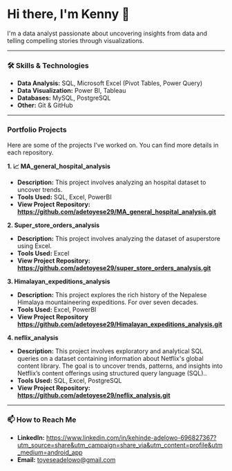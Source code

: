 # Hi there, I'm Kenny 👋

I'm a data analyst passionate about uncovering insights from data and telling compelling stories through visualizations.

---

### 🛠️ Skills & Technologies

* **Data Analysis:** SQL, Microsoft Excel (Pivot Tables, Power Query)
* **Data Visualization:** Power BI, Tableau
* **Databases:** MySQL, PostgreSQL
* **Other:** Git & GitHub

---

###  Portfolio Projects

Here are some of the projects I've worked on. You can find more details in each repository.

**1. 📈 MA_general_hospital_analysis**
   * **Description:** This project involves analyzing an hospital dataset to uncover trends.
   * **Tools Used:** SQL, Excel, PowerBI
   * **View Project Repository: https://github.com/adetoyese29/MA_general_hospital_analysis.git**

**2. Super_store_orders_analysis**
   * **Description:** This project involves analyzing the dataset of asuperstore using Excel.
   * **Tools Used:** Excel
   * **View Project Repository: https://github.com/adetoyese29/super_store_orders_analysis.git**

**3. Himalayan_expeditions_analysis**
   * **Description:** This project explores the rich history of the Nepalese Himalaya mountaineering expeditions. For over seven decades.
   * **Tools Used:** Excel, PowerBI
   * **View Project Repository https://github.com/adetoyese29/Himalayan_expeditions_analysis.git**

**4. neflix_analysis**
   * **Description:** This project involves exploratory and analytical SQL queries on a dataset containing information about Netflix's global content library. The goal is to uncover trends, patterns, and insights into Netflix’s content offerings using structured query language (SQL)..
   * **Tools Used:** SQL, Excel, PostgreSQL
   * **View Project Repository: https://github.com/adetoyese29/neflix_analysis.git**
---

### 📫 How to Reach Me

* **LinkedIn:** https://www.linkedin.com/in/kehinde-adelowo-696827367?utm_source=share&utm_campaign=share_via&utm_content=profile&utm_medium=android_app
* **Email:** toyeseadelowo@gmail.com
